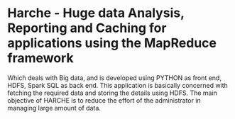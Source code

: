 # Harche - Huge data Analysis, Reporting and Caching for applications using the MapReduce framework 

  Which deals with Big data, and is developed using PYTHON as front end, HDFS, Spark SQL as back end. This application is basically concerned with fetching the required data and storing the details using HDFS. The main objective of HARCHE is to reduce the effort of the administrator in managing large amount of data.
